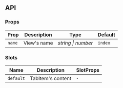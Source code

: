## API

### Props

| Prop   | Description | Type               | Default |
| ------ | ----------- | ------------------ | ------- |
| `name` | View's name | _string \| number_ | `index` |

### Slots

| Name | Description | SlotProps |
| --------- | ----------------- | --------- |
| `default` | TabItem's content | `-`       |
